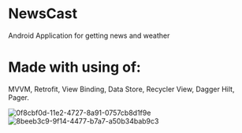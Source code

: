# NewsCast
Android Application for getting news and weather

# Made with using of:
MVVM, Retrofit, View Binding, Data Store, Recycler View, Dagger Hilt, Pager.


![0f8cbf0d-11e2-4727-8a91-0757cb8d1f9e](https://github.com/Cthutq295/NewsCast/assets/10911451/ef6128d6-c9aa-4cd9-abd1-e9b959dc84fd)
![8beeb3c9-9f14-4477-b7a7-a50b34bab9c3](https://github.com/Cthutq295/NewsCast/assets/10911451/79b2105f-0e70-4ae2-acf3-01356e87e9dc)
